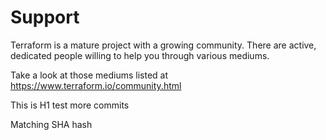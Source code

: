 # Support

Terraform is a mature project with a growing community. There are active, dedicated people willing to help you through various mediums.

Take a look at those mediums listed at https://www.terraform.io/community.html

This is H1 test more commits

Matching SHA hash
